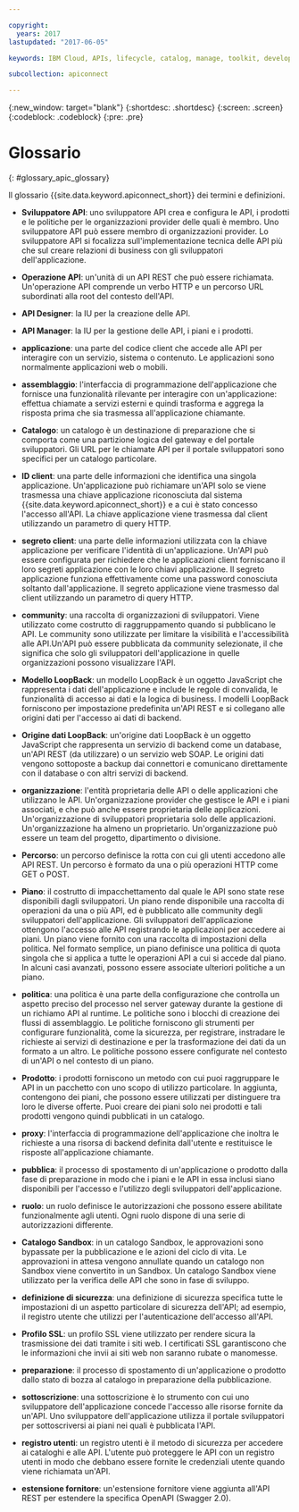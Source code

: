 ```yaml
---

copyright:
  years: 2017
lastupdated: "2017-06-05"

keywords: IBM Cloud, APIs, lifecycle, catalog, manage, toolkit, develop, dev portal

subcollection: apiconnect

---
```


{:new_window: target="blank"}
{:shortdesc: .shortdesc}
{:screen: .screen}
{:codeblock: .codeblock}
{:pre: .pre}

# Glossario
{: #glossary_apic_glossary}

Il glossario {{site.data.keyword.apiconnect_short}}
dei termini e definizioni.

- **Sviluppatore API**: uno sviluppatore API crea e configura le API, i prodotti e le politiche per le organizzazioni provider
delle quali è membro. Uno sviluppatore API può essere membro di organizzazioni provider. Lo sviluppatore API si focalizza sull'implementazione tecnica delle API più che sul creare
relazioni di business con gli sviluppatori dell'applicazione.

- **Operazione API**: un'unità di un API REST che può essere richiamata. Un'operazione API comprende un verbo HTTP e un percorso URL
subordinati alla root del contesto dell'API.

- **API Designer**: la IU per la creazione delle API.

- **API Manager**: la IU per la gestione delle API, i piani e i prodotti.

- **applicazione**: una parte del codice client che accede alle API per interagire con un servizio, sistema o contenuto. Le applicazioni sono normalmente applicazioni web o mobili.

- **assemblaggio**: l'interfaccia di programmazione dell'applicazione che fornisce una funzionalità rilevante per interagire con un'applicazione:
effettua chiamate a servizi esterni e quindi trasforma e aggrega la risposta
prima che sia trasmessa all'applicazione chiamante.

- **Catalogo**:  un catalogo è un destinazione di preparazione che si comporta come una partizione logica del gateway
e del portale sviluppatori. Gli URL per le chiamate API per il portale sviluppatori sono specifici
per un catalogo particolare.

- **ID client**:  una parte delle informazioni che identifica una singola applicazione. Un'applicazione può richiamare un'API
solo se viene trasmessa una chiave applicazione riconosciuta dal sistema {{site.data.keyword.apiconnect_short}}
e a cui è stato concesso l'accesso all'API. La chiave applicazione viene trasmessa dal client utilizzando un parametro di query HTTP.

- **segreto client**:  una parte delle informazioni utilizzata con la chiave applicazione per verificare l'identità
di un'applicazione. Un'API può essere configurata per richiedere che le applicazioni client forniscano
il loro segreti applicazione con le loro chiavi applicazione. Il segreto applicazione funziona effettivamente come una password
conosciuta soltanto dall'applicazione. Il segreto applicazione viene trasmesso dal client utilizzando un parametro di query
HTTP.

- **community**: una raccolta di organizzazioni di sviluppatori. Viene utilizzato come costrutto di raggruppamento quando si pubblicano le
API. Le community sono utilizzate per limitare la visibilità e l'accessibilità alle API.Un'API può essere pubblicata
da community selezionate, il che significa che solo gli sviluppatori dell'applicazione in quelle organizzazioni
possono visualizzare l'API.

- **Modello LoopBack**: un modello LoopBack è un oggetto JavaScript che rappresenta i dati dell'applicazione e include le regole di convalida,
le funzionalità di accesso ai dati e la logica di business. I modelli LoopBack forniscono per impostazione predefinita un'API REST
e si collegano alle origini dati per l'accesso ai dati di backend.

- **Origine dati LoopBack**: un'origine dati LoopBack è un oggetto JavaScript che rappresenta un servizio di backend come un database,
un'API REST (da utilizzare) o un servizio web SOAP. Le origini dati vengono sottoposte a backup dai connettori
e comunicano direttamente con il database o con altri servizi di backend.

- **organizzazione**: l'entità proprietaria delle API o delle applicazioni che utilizzano le API. Un'organizzazione provider che gestisce le API e i piani associati,
e che può anche essere proprietaria delle applicazioni. Un'organizzazione di sviluppatori proprietaria solo
delle applicazioni. Un'organizzazione ha almeno un proprietario. Un'organizzazione può essere un team del progetto, dipartimento
o divisione.

- **Percorso**: un percorso definisce la rotta con cui gli utenti accedono alle API REST. Un percorso è formato da una o più operazioni
HTTP come GET o POST.

- **Piano**: il costrutto di impacchettamento dal quale le API sono state rese disponibili dagli sviluppatori. Un piano rende disponibile
una raccolta di operazioni da una o più API, ed è pubblicato alle community degli sviluppatori
dell'applicazione. Gli sviluppatori dell'applicazione ottengono l'accesso alle API registrando le applicazioni per accedere ai piani. Un piano viene fornito con una raccolta di impostazioni della politica. Nel formato semplice, un piano definisce una politica di quota singola
che si applica a tutte le operazioni API a cui si accede dal piano. In
alcuni casi avanzati, possono essere associate ulteriori politiche a un piano.

- **politica**: una politica è una parte della configurazione che controlla un aspetto preciso del processo
nel server gateway durante la gestione di un richiamo API al runtime. Le politiche sono i blocchi di creazione
dei flussi di assemblaggio. Le politiche forniscono gli strumenti per configurare funzionalità, come la sicurezza,
per registrare, instradare le richieste ai servizi di destinazione e per la trasformazione dei dati da un formato
a un altro. Le politiche possono essere configurate nel contesto di un'API o nel contesto di un piano.

- **Prodotto**: i prodotti forniscono un metodo con cui puoi raggruppare le API in un pacchetto con uno scopo
di utilizzo particolare. In aggiunta, contengono dei piani, che possono essere
utilizzati per distinguere tra loro le diverse offerte. Puoi creare dei piani solo nei prodotti e tali prodotti vengono quindi pubblicati in un catalogo.

- **proxy**: l'interfaccia di programmazione dell'applicazione che inoltra le richieste a una risorsa di backend definita dall'utente
e restituisce le risposte all'applicazione chiamante.

- **pubblica**: il processo di spostamento di un'applicazione o prodotto dalla fase di preparazione in modo che i piani e le API in essa inclusi
siano disponibili per l'accesso e l'utilizzo degli sviluppatori dell'applicazione.

- **ruolo**: un ruolo definisce le autorizzazioni che possono essere abilitate funzionalmente agli utenti. Ogni ruolo dispone di una serie
di autorizzazioni differente.

- **Catalogo Sandbox**:  in un catalogo Sandbox, le approvazioni sono bypassate per la pubblicazione e le azioni del ciclo di vita. Le approvazioni in attesa
vengono annullate quando un catalogo non Sandbox viene convertito in un Sandbox. Un catalogo Sandbox
viene utilizzato per la verifica delle API che sono in fase di sviluppo.

- **definizione di sicurezza**: una definizione di sicurezza specifica tutte le impostazioni di un aspetto particolare di sicurezza dell'API;
ad esempio, il registro utente che utilizzi per l'autenticazione dell'accesso all'API.

- **Profilo SSL**: un profilo SSL viene utilizzato per rendere sicura la trasmissione dei dati tramite i siti web. I certificati SSL
garantiscono che le informazioni che invii ai siti web non saranno rubate o manomesse.

- **preparazione**: il processo di spostamento di un'applicazione o prodotto dallo stato di bozza al catalogo in preparazione della
pubblicazione.

- **sottoscrizione**:  una sottoscrizione è lo strumento con cui uno sviluppatore dell'applicazione concede l'accesso alle risorse
fornite da un'API. Uno sviluppatore dell'applicazione utilizza il portale sviluppatori per sottoscriversi ai piani
nei quali è pubblicata l'API.

- **registro utenti**: un registro utenti è il metodo di sicurezza per accedere ai cataloghi e alle API. L'utente può proteggere le API con un registro utenti
in modo che debbano essere fornite le credenziali utente quando viene richiamata un'API.

- **estensione fornitore**:  un'estensione fornitore viene aggiunta all'API REST per estendere la
specifica OpenAPI (Swagger 2.0).
